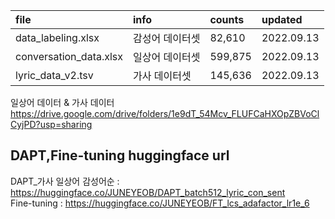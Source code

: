 file | info | counts | updated
:-- | :-- | :-- | :--
data_labeling.xlsx | 감성어 데이터셋 | 82,610 | 2022.09.13
conversation_data.xlsx | 일상어 데이터셋 | 599,875 | 2022.09.13
lyric_data_v2.tsv | 가사 데이터셋 | 145,636 | 2022.09.13


일상어 데이터 & 가사 데이터
https://drive.google.com/drive/folders/1e9dT_54Mcv_FLUFCaHXOpZBVoClCyjPD?usp=sharing


## DAPT,Fine-tuning huggingface url
DAPT_가사 일상어 감성어순 : https://huggingface.co/JUNEYEOB/DAPT_batch512_lyric_con_sent  
Fine-tuning : https://huggingface.co/JUNEYEOB/FT_lcs_adafactor_lr1e_6
